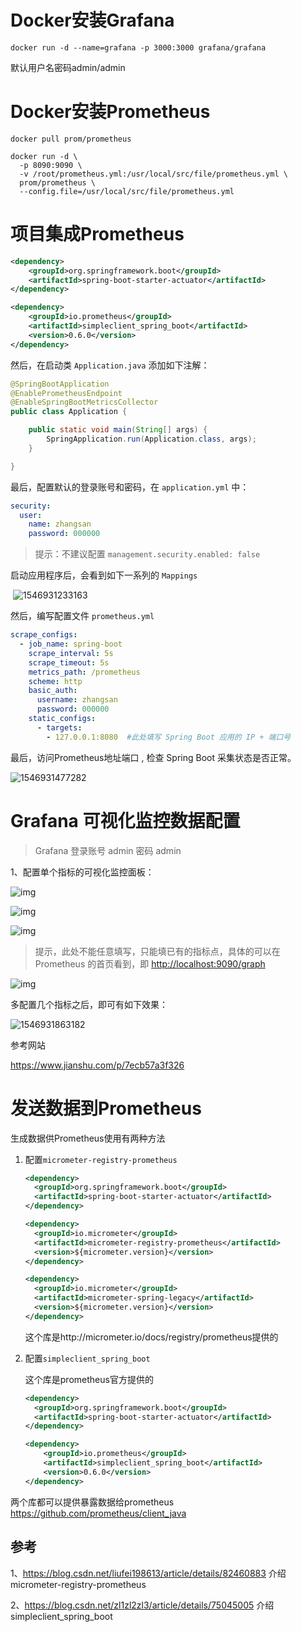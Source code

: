 

# Docker安装Grafana

```shell
docker run -d --name=grafana -p 3000:3000 grafana/grafana
```

默认用户名密码admin/admin

# Docker安装Prometheus

```shell
docker pull prom/prometheus
```

```shell
docker run -d \
  -p 8090:9090 \
  -v /root/prometheus.yml:/usr/local/src/file/prometheus.yml \
  prom/prometheus \
  --config.file=/usr/local/src/file/prometheus.yml
```

# 项目集成Prometheus

```xml
<dependency>
    <groupId>org.springframework.boot</groupId>
    <artifactId>spring-boot-starter-actuator</artifactId>
</dependency>

<dependency>
    <groupId>io.prometheus</groupId>
    <artifactId>simpleclient_spring_boot</artifactId>
    <version>0.6.0</version>
</dependency>
```

然后，在启动类 `Application.java` 添加如下注解：

```java
@SpringBootApplication
@EnablePrometheusEndpoint
@EnableSpringBootMetricsCollector
public class Application {

    public static void main(String[] args) {
        SpringApplication.run(Application.class, args);
    }

}
```

最后，配置默认的登录账号和密码，在 `application.yml` 中：

```yaml
security:
  user:
    name: zhangsan
    password: 000000
```

> 提示：不建议配置 `management.security.enabled: false`

启动应用程序后，会看到如下一系列的 `Mappings`

​	![1546931233163](F:\markdown文档\assets\1546931233163.png)

然后，编写配置文件 `prometheus.yml`

```yaml
scrape_configs:
  - job_name: spring-boot
    scrape_interval: 5s
    scrape_timeout: 5s
    metrics_path: /prometheus
    scheme: http
    basic_auth:
      username: zhangsan
      password: 000000
    static_configs:
      - targets:
        - 127.0.0.1:8080  #此处填写 Spring Boot 应用的 IP + 端口号
```

最后，访问Prometheus地址端口 , 检查 Spring Boot 采集状态是否正常。

![1546931477282](F:\markdown文档\assets\1546931477282.png)

# Grafana 可视化监控数据配置

> Grafana 登录账号 admin 密码 admin

1、配置单个指标的可视化监控面板：

![img](F:\markdown文档\assets\3424642-7716afba5950b709.webp)



![img](F:\markdown文档\assets\3424642-e3d0363d4536f424.webp)

![img](F:\markdown文档\assets\3424642-010ac34b85c13ede.webp)

> 提示，此处不能任意填写，只能填已有的指标点，具体的可以在 Prometheus 的首页看到，即 [http://localhost:9090/graph](https://link.jianshu.com/?t=http://localhost:9090/graph)

![img](F:\markdown文档\assets\3424642-cbded1e5761d0b1d.webp)

多配置几个指标之后，即可有如下效果：

![1546931863182](F:\markdown文档\assets\1546931863182.png)

参考网站

https://www.jianshu.com/p/7ecb57a3f326



# 发送数据到Prometheus

生成数据供Prometheus使用有两种方法

1. 配置`micrometer-registry-prometheus`

   ```xml
   <dependency>
     <groupId>org.springframework.boot</groupId>
     <artifactId>spring-boot-starter-actuator</artifactId>
   </dependency>
   
   <dependency>
     <groupId>io.micrometer</groupId>
     <artifactId>micrometer-registry-prometheus</artifactId>
     <version>${micrometer.version}</version>
   </dependency>
   
   <dependency>
     <groupId>io.micrometer</groupId>
     <artifactId>micrometer-spring-legacy</artifactId>
     <version>${micrometer.version}</version>
   </dependency>
   ```

   这个库是http://micrometer.io/docs/registry/prometheus提供的

2. 配置`simpleclient_spring_boot`

   这个库是prometheus官方提供的

   ```xml
   <dependency>
     <groupId>org.springframework.boot</groupId>
     <artifactId>spring-boot-starter-actuator</artifactId>
   </dependency>
   
   <dependency>
       <groupId>io.prometheus</groupId>
       <artifactId>simpleclient_spring_boot</artifactId>
       <version>0.6.0</version>
   </dependency>
   ```

两个库都可以提供暴露数据给prometheus https://github.com/prometheus/client_java

## 参考

1、https://blog.csdn.net/liufei198613/article/details/82460883 介绍micrometer-registry-prometheus

2、https://blog.csdn.net/zl1zl2zl3/article/details/75045005 介绍simpleclient_spring_boot